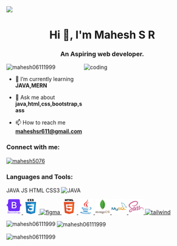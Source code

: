 <img src="https://user-images.githubusercontent.com/65373279/148280039-301b677b-74e7-49f8-af75-15e7c9253d74.png"> 
<h1 align="center">Hi 👋, I'm Mahesh S R</h1>
<h3 align="center">An Aspiring web developer.</h3>

<img align="right" alt="coding" width="300" height="300" src="https://i.pinimg.com/originals/06/60/ef/0660efe82fa3da42ed56eef013171835.gif">

<p align="left"> <img src="https://komarev.com/ghpvc/?username=mahesh06111999&label=Profile%20views&color=0e75b6&style=flat" alt="mahesh06111999" /> </p>

- 🌱 I’m currently learning **JAVA,MERN**

- 💬 Ask me about **java,html,css,bootstrap,sass**

- 📫 How to reach me **maheshsr611@gmail.com**

<h3 align="left">Connect with me:</h3>
<p align="left">
<a href="https://www.leetcode.com/mahesh5076" target="blank"><img align="center" src="https://raw.githubusercontent.com/rahuldkjain/github-profile-readme-generator/master/src/images/icons/Social/leet-code.svg" alt="mahesh5076" height="30" width="40" /></a>
</p>

<h3 align="left">Languages and Tools:</h3>
<tabel border="1px">
  <thead>
    <th>JAVA</th>
    <th>JS</th>
    <th>HTML</th>
    <th>CSS3</th>
  </thead>
  <tbody>
    <tr>
      <td><img src=-"https://www.google.com/imgres?q=java%20logo%204k&imgurl=https%3A%2F%2Fwallpapercave.com%2Fwp%2Fwp7250034.jpg&imgrefurl=https%3A%2F%2Fwallpapercave.com%2Fjava-logo-wallpapers&docid=gYp44T0dMYD09M&tbnid=qz8nkfUan93naM&vet=12ahUKEwjsjt3QyomGAxWC-DgGHUCEDGAQM3oECBgQAA..i&w=1280&h=768&hcb=2&ved=2ahUKEwjsjt3QyomGAxWC-DgGHUCEDGAQM3oECBgQAA" alt="JAVA"  width="40" height="40"></td>
    </tr>
  </tbody>
  
</tabel>
<p align="left"> <a href="https://getbootstrap.com" target="_blank" rel="noreferrer"> <img src="https://raw.githubusercontent.com/devicons/devicon/master/icons/bootstrap/bootstrap-plain-wordmark.svg" alt="bootstrap" width="40" height="40"/> </a> <a href="https://www.w3schools.com/css/" target="_blank" rel="noreferrer"> <img src="https://raw.githubusercontent.com/devicons/devicon/master/icons/css3/css3-original-wordmark.svg" alt="css3" width="40" height="40"/> </a> <a href="https://www.figma.com/" target="_blank" rel="noreferrer"> <img src="https://www.vectorlogo.zone/logos/figma/figma-icon.svg" alt="figma" width="40" height="40"/> </a> <a href="https://www.w3.org/html/" target="_blank" rel="noreferrer"> <img src="https://raw.githubusercontent.com/devicons/devicon/master/icons/html5/html5-original-wordmark.svg" alt="html5" width="40" height="40"/> </a> <a href="https://www.java.com" target="_blank" rel="noreferrer"> <img src="https://raw.githubusercontent.com/devicons/devicon/master/icons/java/java-original.svg" alt="java" width="40" height="40"/> </a> <a href="https://www.mongodb.com/" target="_blank" rel="noreferrer"> <img src="https://raw.githubusercontent.com/devicons/devicon/master/icons/mongodb/mongodb-original-wordmark.svg" alt="mongodb" width="40" height="40"/> </a> <a href="https://www.mysql.com/" target="_blank" rel="noreferrer"> <img src="https://raw.githubusercontent.com/devicons/devicon/master/icons/mysql/mysql-original-wordmark.svg" alt="mysql" width="40" height="40"/> </a> <a href="https://sass-lang.com" target="_blank" rel="noreferrer"> <img src="https://raw.githubusercontent.com/devicons/devicon/master/icons/sass/sass-original.svg" alt="sass" width="40" height="40"/> </a> <a href="https://tailwindcss.com/" target="_blank" rel="noreferrer"> <img src="https://www.vectorlogo.zone/logos/tailwindcss/tailwindcss-icon.svg" alt="tailwind" width="40" height="40"/> </a> </p>

<div><img align="left" background-color="black" src="https://github-readme-stats.vercel.app/api/top-langs?username=mahesh06111999&show_icons=true&locale=en&layout=compact" alt="mahesh06111999" /></div>

<div><p>&nbsp;<img align="center" src="https://github-readme-stats.vercel.app/api?username=mahesh06111999&show_icons=true&locale=en" alt="mahesh06111999" /></p></div>
<div><p><img align="center" src="https://github-readme-streak-stats.herokuapp.com/?user=mahesh06111999&" alt="mahesh06111999" /></p></div>

